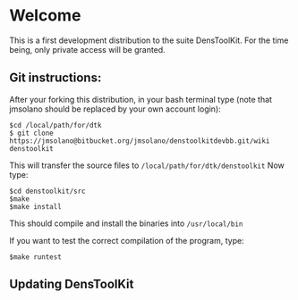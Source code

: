 # Welcome

This is a first development distribution to the suite DensToolKit. For the time being, only private access will be granted.

## Git instructions:

After your forking this distribution, in your bash terminal type (note that jmsolano should be replaced by your own account login):

```
$cd /local/path/for/dtk
$ git clone https://jmsolano@bitbucket.org/jmsolano/denstoolkitdevbb.git/wiki denstoolkit
```

This will transfer the source files to ```/local/path/for/dtk/denstoolkit``` Now type:

```
$cd denstoolkit/src
$make
$make install
```

This should compile and install the binaries into ```/usr/local/bin```

If you want to test the correct compilation of the program, type:

```
$make runtest
```

## Updating DensToolKit




